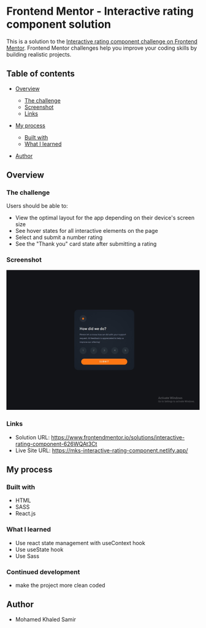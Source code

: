# Frontend Mentor - Interactive rating component solution

This is a solution to the [Interactive rating component challenge on Frontend Mentor](https://www.frontendmentor.io/challenges/interactive-rating-component-koxpeBUmI). Frontend Mentor challenges help you improve your coding skills by building realistic projects.

## Table of contents

- [Overview](#overview)
  - [The challenge](#the-challenge)
  - [Screenshot](#screenshot)
  - [Links](#links)
- [My process](#my-process)

  - [Built with](#built-with)
  - [What I learned](#what-i-learned)

- [Author](#author)

## Overview

### The challenge

Users should be able to:

- View the optimal layout for the app depending on their device's screen size
- See hover states for all interactive elements on the page
- Select and submit a number rating
- See the "Thank you" card state after submitting a rating

### Screenshot

![](./screenshot.jpg)

### Links

- Solution URL: https://www.frontendmentor.io/solutions/interactive-rating-component-626WQAt3Ct
- Live Site URL: https://mks-interactive-rating-component.netlify.app/

## My process

### Built with

- HTML
- SASS
- React.js

### What I learned

- Use react state management with useContext hook
- Use useState hook
- Use Sass

### Continued development

- make the project more clean coded

## Author

- Mohamed Khaled Samir
